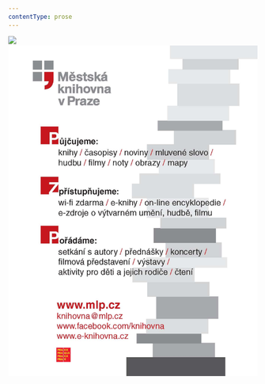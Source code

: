 ```yaml
---
contentType: prose
---
```


<section>

![](../Images/obalka_tak_pravil_zarathustra.jpg)![](./resources/upoutavka_eknihy.jpg)

</section>
